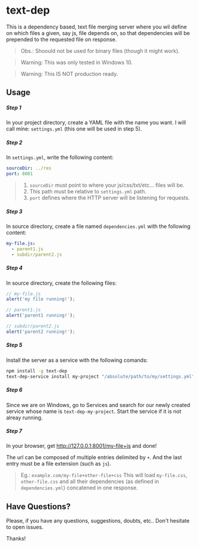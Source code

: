 # text-dep
This is a dependency based, text file merging server where you wil define on which files a given, say js, file
depends on, so that dependencies will be prepended to the requested file on response.
> Obs.: Shoould not be used for binary files (though it might work).

> Warning: This was only tested in Windows 10.

> Warning: This IS NOT production ready.

## Usage

##### Step 1
In your project directory, create a YAML file with the name you want. I will call mine: `settings.yml` (this one will be used in step 5).

##### Step 2
In `settings.yml`, write the following content:
```yaml
sourceDir: ../res
port: 8001

```
> 1. `sourceDir` must point to where your js/css/txt/etc... files will be.
> 2. This path must be relative to `settings.yml` path.
> 3. `port` defines where the HTTP server will be listening for requests.

##### Step 3
In source directory, create a file named `dependencies.yml` with the following content:
```yaml
my-file.js:
  - parent1.js
  - subdir/parent2.js
```

##### Step 4
In source directory, create the following files:
```js
// my-file.js
alert('my file running!');

// parent1.js
alert('parent1 running!');

// subdir/parent2.js
alert('parent2 running!');
```

##### Step 5
Install the server as a service with the following comands:
```bash
npm install -g text-dep
text-dep-service install my-project "/absolute/path/to/my/settings.yml"
```

##### Step 6
Since we are on Windows, go to Services and search for our newly created service whose name is `text-dep-my-project`. Start the service if it is not alreay running.

##### Step 7
In your browser, get http://127.0.0.1:8001/my-file+js and done!

The url can be composed of multiple entries delimited by `+`. And the last entry must be a file extension (such as `js`).

> Eg.: `example.com/my-file+other-file+css` This will load `my-file.css`, `other-file.css` and all their dependencies (as defined in `dependencies.yml`) concatened in one response.

## Have Questions?
Please, if you have any questions, suggestions, doubts, etc.. Don't hesitate to open issues.

Thanks!
